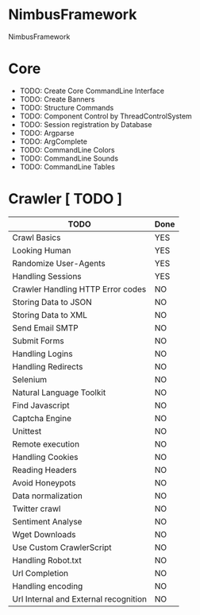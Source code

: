 # NimbusFramework

NimbusFramework

# Core

- TODO: Create Core CommandLine Interface
- TODO: Create Banners
- TODO: Structure Commands
- TODO: Component Control by ThreadControlSystem
- TODO: Session registration by Database
- TODO: Argparse
- TODO: ArgComplete
- TODO: CommandLine Colors
- TODO: CommandLine Sounds
- TODO: CommandLine Tables

# Crawler [ TODO ]

TODO | Done
----------------------- | ----------
Crawl Basics | YES
Looking Human | YES
Randomize User-Agents | YES
Handling Sessions | YES
Crawler Handling HTTP Error codes | NO
Storing Data to JSON | NO
Storing Data to XML | NO
Send Email SMTP | NO
Submit Forms | NO
Handling Logins | NO
Handling Redirects | NO
Selenium | NO
Natural Language Toolkit | NO
Find Javascript | NO
Captcha Engine | NO
Unittest | NO
Remote execution | NO
Handling Cookies | NO
Reading Headers | NO
Avoid Honeypots | NO
Data normalization | NO
Twitter crawl | NO
Sentiment Analyse | NO
Wget Downloads | NO
Use Custom CrawlerScript | NO
Handling Robot.txt | NO
Url Completion | NO
Handling encoding | NO
Url Internal and External recognition | NO